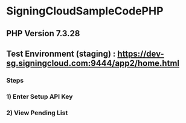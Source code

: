 # SigningCloudSampleCodePHP

## PHP Version 7.3.28

##  Test Environment (staging) : https://dev-sg.signingcloud.com:9444/app2/home.html

### Steps
### 1) Enter Setup API Key
### 2) View Pending List